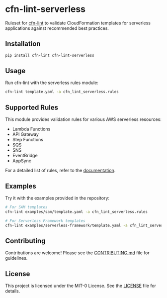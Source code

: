 # cfn-lint-serverless

Ruleset for [cfn-lint](https://github.com/aws-cloudformation/cfn-lint) to validate CloudFormation templates for serverless applications against recommended best practices.

## Installation

```bash
pip install cfn-lint cfn-lint-serverless
```

## Usage

Run cfn-lint with the serverless rules module:

```bash
cfn-lint template.yaml -a cfn_lint_serverless.rules
```

## Supported Rules

This module provides validation rules for various AWS serverless resources:

- Lambda Functions
- API Gateway
- Step Functions
- SQS
- SNS
- EventBridge
- AppSync

For a detailed list of rules, refer to the [documentation](https://awslabs.github.io/serverless-rules/rules/).

## Examples

Try it with the examples provided in the repository:

```bash
# For SAM templates
cfn-lint examples/sam/template.yaml -a cfn_lint_serverless.rules

# For Serverless Framework templates
cfn-lint examples/serverless-framework/template.yaml -a cfn_lint_serverless.rules
```

## Contributing

Contributions are welcome! Please see the [CONTRIBUTING.md](../CONTRIBUTING.md) file for guidelines.

## License

This project is licensed under the MIT-0 License. See the [LICENSE](../LICENSE) file for details.
